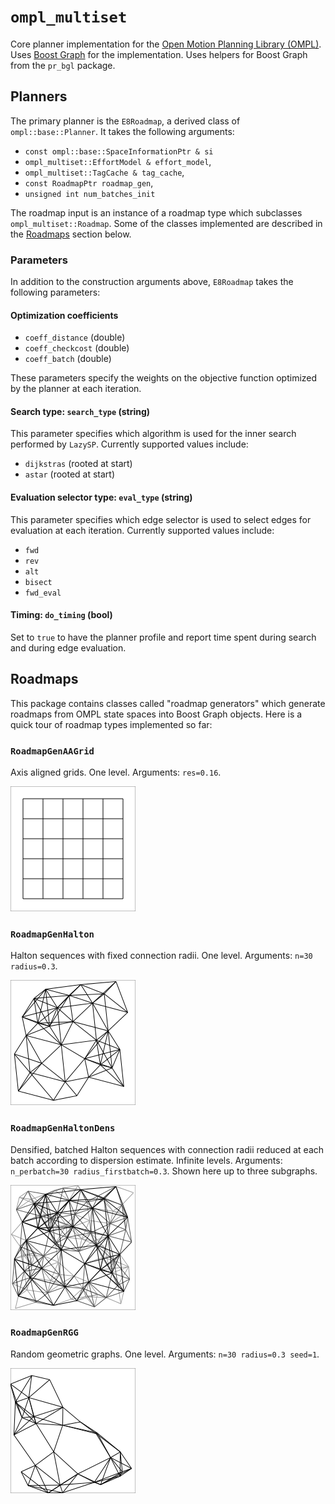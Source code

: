 `ompl_multiset`
===============

Core planner implementation for the [Open Motion Planning Library (OMPL)][ompl].  Uses [Boost Graph][bgl] for the implementation.  Uses helpers for Boost Graph from the `pr_bgl` package.

Planners
--------

The primary planner is the `E8Roadmap`, a derived class of `ompl::base::Planner`.  It takes the following arguments:

* `const ompl::base::SpaceInformationPtr & si`
* `ompl_multiset::EffortModel & effort_model`,
* `ompl_multiset::TagCache & tag_cache`,
* `const RoadmapPtr roadmap_gen`,
* `unsigned int num_batches_init`

The roadmap input is an instance of a roadmap type which subclasses `ompl_multiset::Roadmap`.  Some of the classes implemented are described in the [Roadmaps](#roadmaps) section below.

### Parameters

In addition to the construction arguments above, `E8Roadmap` takes the following parameters:

#### Optimization coefficients

* `coeff_distance` (double)
* `coeff_checkcost` (double)
* `coeff_batch` (double)

These parameters specify the weights on the objective function optimized by the planner at each iteration.

#### Search type: `search_type` (string)

This parameter specifies which algorithm is used for the inner search performed by `LazySP`.  Currently supported values include:

* `dijkstras` (rooted at start)
* `astar` (rooted at start)

#### Evaluation selector type: `eval_type` (string)

This parameter specifies which edge selector is used to select edges for evaluation at each iteration.  Currently supported values include:

* `fwd`
* `rev`
* `alt`
* `bisect`
* `fwd_eval`

#### Timing: `do_timing` (bool)

Set to `true` to have the planner profile and report time spent during search and during edge evaluation.


Roadmaps
--------

This package contains classes called "roadmap generators" which generate roadmaps from OMPL state spaces into Boost Graph objects.  Here is a quick tour of roadmap types implemented so far:

### `RoadmapGenAAGrid`

Axis aligned grids.  One level.  Arguments: `res=0.16`.

![roadmap-aagrid-res0.16](img/roadmap-aagrid-res0.16.png)

### `RoadmapGenHalton`

Halton sequences with fixed connection radii.  One level.  Arguments: `n=30 radius=0.3`.

![roadmap-halton-n30-radius0.3](img/roadmap-halton-n30-radius0.3.png)

### `RoadmapGenHaltonDens`

Densified, batched Halton sequences with connection radii reduced at each batch according to dispersion estimate.  Infinite levels.  Arguments: `n_perbatch=30 radius_firstbatch=0.3`.  Shown here up to three subgraphs.

![roadmap-haltondens-nperbatch30-radiusfirstbatch0.3](img/roadmap-haltondens-nperbatch30-radiusfirstbatch0.3.png)

### `RoadmapGenRGG`

Random geometric graphs.  One level.  Arguments: `n=30 radius=0.3 seed=1`.

![roadmap-rgg-n30-radius0.3-seed1](img/roadmap-rgg-n30-radius0.3-seed1.png)

[bgl]: http://www.boost.org/doc/libs/release/libs/graph/
[ompl]: http://ompl.kavrakilab.org/
